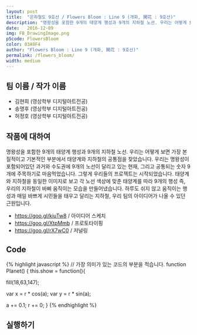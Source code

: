 ```yaml
---
layout: post
title:  "은하철도 9호선 / Flowers Bloom : Line 9 (개화, 開花 : 9호선)"
description: "명왕성을 포함한 9개의 태양계 행성과 9개의 지하철 노선. 우리는 어떻게 보면 가장 본질적이고 기본적인 부분에서 태양계와 지하철의 공통점을 찾았습니다. 우리는 명왕성이 포함되어있던 과거와 수도권에 9개의 노선이 달리고 있는 현재, 그리고 공통되는 숫자 9개에 주목하기로 마음먹었습니다. 그렇게 우리들의 프로젝트는 시작되었습니다. 태양계와 지하철을 동일한 이미지로 보고 각 노선 색상에 맞춘 태양계를 따라 9개의 행성 즉, 우리의 지하철이 바삐 움직이는 모습을 만들어냈습니다. 하루도 쉬지 않고 움직이는 행성과 매일 바쁘게 시민들을 태우고 달리는 지하철, 우리 팀의 아이디어가 나올 수 있던 근원입니다. "
date:   2016-12-09
img: FB_DrawingImage.png
p5code: FlowersBloom
color: 03A9F4
author: "Flowers Bloom : Line 9 (개화, 開花 : 9호선)"
permalink: /flowers_bloom/
width: medium
---
```

## 팀 이름 / 작가 이름
- 김현희 (영상학부 디지털아트전공)
- 송명후 (영상학부 디지털아트전공)
- 허정호 (영상학부 디지털아트전공)


## 작품에 대하여
명왕성을 포함한 9개의 태양계 행성과 9개의 지하철 노선. 우리는 어떻게 보면 가장 본질적이고 기본적인 부분에서 태양계와 지하철의 공통점을 찾았습니다. 우리는 명왕성이 포함되어있던 과거와 수도권에 9개의 노선이 달리고 있는 현재, 그리고 공통되는 숫자 9개에 주목하기로 마음먹었습니다. 그렇게 우리들의 프로젝트는 시작되었습니다. 태양계와 지하철을 동일한 이미지로 보고 각 노선 색상에 맞춘 태양계를 따라 9개의 행성 즉, 우리의 지하철이 바삐 움직이는 모습을 만들어냈습니다. 하루도 쉬지 않고 움직이는 행성과 매일 바쁘게 시민들을 태우고 달리는 지하철, 우리 팀의 아이디어가 나올 수 있던 근원입니다.

<!-- <blockquote>
특히 시를 쓸 때에는

이렇게 강조 구문을 만들 수 있습니다.
</blockquote> -->

- https://goo.gl/kiuTw8 / 아이디어 스케치
- https://goo.gl/XtpMmb / 프로토타이핑
- https://goo.gl/rX7wC0 / 저널링

## Code
{% highlight javascript %}
// 가장 의미가 있는 코드의 부분을 적습니다.
function Planet() {
  this.show = function(){

  fill(18,63,147);

  var x = r * cos(a);
  var y = r * sin(a);

  a += 0.1;
  r += 0;
}
{% endhighlight %}



## 실행하기
